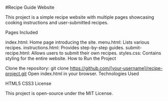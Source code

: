 #Recipe Guide Website

This project is a simple recipe website with multiple pages showcasing cooking instructions and user-submitted recipes.

Pages Included

index.html: Home page introducing the site.
menu.html: Lists various recipes.
instructions.html: Provides step-by-step guides.
submit-recipe.html: Allows users to submit their own recipes.
styles.css: Contains styling for the entire website.
How to Run the Project

Clone the repository:
git clone https://github.com/[your-username]/recipe-project.git
Open index.html in your browser.
Technologies Used

HTML5
CSS3
License

This project is open-source under the MIT License.
